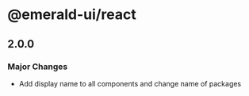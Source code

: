 # @emerald-ui/react

## 2.0.0

### Major Changes

- Add display name to all components and change name of packages
